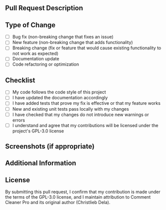 ## Pull Request Description

<!-- Please provide a clear and concise description of what your PR accomplishes -->

## Type of Change

<!-- Please check the relevant options by putting an "x" in the brackets -->

- [ ] Bug fix (non-breaking change that fixes an issue)
- [ ] New feature (non-breaking change that adds functionality)
- [ ] Breaking change (fix or feature that would cause existing functionality to not work as expected)
- [ ] Documentation update
- [ ] Code refactoring or optimization

## Checklist

<!-- Please check all that apply by putting an "x" in the brackets -->

- [ ] My code follows the code style of this project
- [ ] I have updated the documentation accordingly
- [ ] I have added tests that prove my fix is effective or that my feature works
- [ ] New and existing unit tests pass locally with my changes
- [ ] I have checked that my changes do not introduce new warnings or errors
- [ ] I understand and agree that my contributions will be licensed under the project's GPL-3.0 license

## Screenshots (if appropriate)

<!-- Add screenshots to help explain your changes -->

## Additional Information

<!-- Any additional information or context about the PR -->

## License

By submitting this pull request, I confirm that my contribution is made under
the terms of the GPL-3.0 license, and I maintain attribution to Comment Cleaner Pro
and its original author (Christlieb Dela).